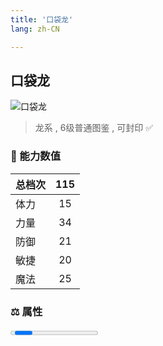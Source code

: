 ```yaml
---
title: '口袋龙'
lang: zh-CN

---
```


<RouterBack />

## 口袋龙

![口袋龙](https://user-images.githubusercontent.com/78347270/115959063-51490b00-a545-11eb-8827-e4e6a1be9e8f.gif) 

> 龙系 , 6级普通图鉴<Card /> , 可封印 ✅


### 💪 能力数值

| 总档次       | 115            |
| :----------- |:-------------:|
| 体力      | 15   <Stars :number="1.5" />  |
| 力量      | 34   <Stars :number="3.5" />  |
| 防御      | 21   <Stars :number="2" />  | 
| 敏捷      | 20  <Stars :number="2" />  | 
| 魔法      | 25  <Stars :number="2.5" />   | 


### ⚖️ 属性


<Progress earth :number="5" />

<Progress water :number="0" />

<Progress fire :number="0" />

<Progress wind :number="5" />

### ✨ 技能栏 <Strong>7个</Strong>

- 攻击
- 防御

### 👶 1级出现点

- 无











